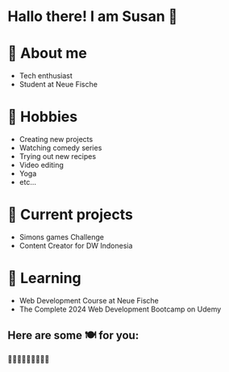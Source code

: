 # Hallo there! I am Susan 💫


# 🌯 About me
- Tech enthusiast
- Student at Neue Fische
  
 # 🍜 Hobbies
- Creating new projects
- Watching comedy series
- Trying out new recipes
- Video editing
- Yoga
- etc...

# 🍤 Current projects
- Simons games Challenge
- Content Creator for DW Indonesia

# 🧇 Learning
- Web Development Course at Neue Fische
- The Complete 2024 Web Development Bootcamp on Udemy
  

## Here are some 🍽 for you: 
🥐🥠🍫🥘🍕🥯🍱🥙🥗

